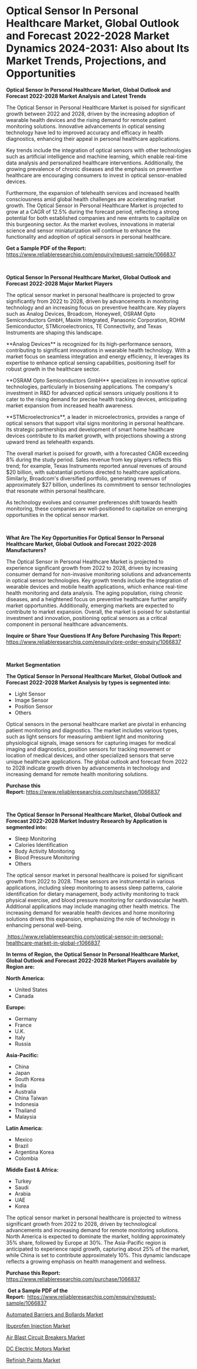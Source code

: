<p><h1>Optical Sensor In Personal Healthcare Market, Global Outlook and Forecast 2022-2028 Market Dynamics 2024-2031: Also about Its Market Trends, Projections, and Opportunities</h1></p><p><strong>Optical Sensor In Personal Healthcare Market, Global Outlook and Forecast 2022-2028 Market Analysis and Latest Trends</strong></p>
<p><p>The Optical Sensor in Personal Healthcare Market is poised for significant growth between 2022 and 2028, driven by the increasing adoption of wearable health devices and the rising demand for remote patient monitoring solutions. Innovative advancements in optical sensing technology have led to improved accuracy and efficacy in health diagnostics, enhancing their appeal in personal healthcare applications. </p><p>Key trends include the integration of optical sensors with other technologies such as artificial intelligence and machine learning, which enable real-time data analysis and personalized healthcare interventions. Additionally, the growing prevalence of chronic diseases and the emphasis on preventive healthcare are encouraging consumers to invest in optical sensor-enabled devices.</p><p>Furthermore, the expansion of telehealth services and increased health consciousness amid global health challenges are accelerating market growth. The Optical Sensor in Personal Healthcare Market is projected to grow at a CAGR of 12.5% during the forecast period, reflecting a strong potential for both established companies and new entrants to capitalize on this burgeoning sector. As the market evolves, innovations in material science and sensor miniaturization will continue to enhance the functionality and adoption of optical sensors in personal healthcare.</p></p>
<p><strong>Get a Sample PDF of the Report:&nbsp;</strong> <a href="https://www.reliableresearchiq.com/enquiry/request-sample/1066837">https://www.reliableresearchiq.com/enquiry/request-sample/1066837</a></p>
<p>&nbsp;</p>
<p><strong>Optical Sensor In Personal Healthcare Market, Global Outlook and Forecast 2022-2028 Major Market Players</strong></p>
<p><p>The optical sensor market in personal healthcare is projected to grow significantly from 2022 to 2028, driven by advancements in monitoring technology and an increasing focus on preventive healthcare. Key players such as Analog Devices, Broadcom, Honeywell, OSRAM Opto Semiconductors GmbH, Maxim Integrated, Panasonic Corporation, ROHM Semiconductor, STMicroelectronics, TE Connectivity, and Texas Instruments are shaping this landscape.</p><p>**Analog Devices** is recognized for its high-performance sensors, contributing to significant innovations in wearable health technology. With a market focus on seamless integration and energy efficiency, it leverages its expertise to enhance optical sensing capabilities, positioning itself for robust growth in the healthcare sector.</p><p>**OSRAM Opto Semiconductors GmbH** specializes in innovative optical technologies, particularly in biosensing applications. The company's investment in R&D for advanced optical sensors uniquely positions it to cater to the rising demand for precise health tracking devices, anticipating market expansion from increased health awareness.</p><p>**STMicroelectronics**, a leader in microelectronics, provides a range of optical sensors that support vital signs monitoring in personal healthcare. Its strategic partnerships and development of smart home healthcare devices contribute to its market growth, with projections showing a strong upward trend as telehealth expands.</p><p>The overall market is poised for growth, with a forecasted CAGR exceeding 8% during the study period. Sales revenue from key players reflects this trend; for example, Texas Instruments reported annual revenues of around $20 billion, with substantial portions directed to healthcare applications. Similarly, Broadcom's diversified portfolio, generating revenues of approximately $27 billion, underlines its commitment to sensor technologies that resonate within personal healthcare.</p><p>As technology evolves and consumer preferences shift towards health monitoring, these companies are well-positioned to capitalize on emerging opportunities in the optical sensor market.</p></p>
<p>&nbsp;</p>
<p><strong>What Are The Key Opportunities For Optical Sensor In Personal Healthcare Market, Global Outlook and Forecast 2022-2028 Manufacturers?</strong></p>
<p><p>The Optical Sensor in Personal Healthcare Market is projected to experience significant growth from 2022 to 2028, driven by increasing consumer demand for non-invasive monitoring solutions and advancements in optical sensor technologies. Key growth trends include the integration of wearable devices and mobile health applications, which enhance real-time health monitoring and data analysis. The aging population, rising chronic diseases, and a heightened focus on preventive healthcare further amplify market opportunities. Additionally, emerging markets are expected to contribute to market expansion. Overall, the market is poised for substantial investment and innovation, positioning optical sensors as a critical component in personal healthcare advancements.</p></p>
<p><strong>Inquire or Share Your Questions If Any Before Purchasing This Report:</strong> <a href="https://www.reliableresearchiq.com/enquiry/pre-order-enquiry/1066837">https://www.reliableresearchiq.com/enquiry/pre-order-enquiry/1066837</a></p>
<p>&nbsp;</p>
<p><strong>Market Segmentation</strong></p>
<p><strong>The Optical Sensor In Personal Healthcare Market, Global Outlook and Forecast 2022-2028 Market Analysis by types is segmented into:</strong></p>
<p><ul><li>Light Sensor</li><li>Image Sensor</li><li>Position Sensor</li><li>Others</li></ul></p>
<p><p>Optical sensors in the personal healthcare market are pivotal in enhancing patient monitoring and diagnostics. The market includes various types, such as light sensors for measuring ambient light and monitoring physiological signals, image sensors for capturing images for medical imaging and diagnostics, position sensors for tracking movement or location of medical devices, and other specialized sensors that serve unique healthcare applications. The global outlook and forecast from 2022 to 2028 indicate growth driven by advancements in technology and increasing demand for remote health monitoring solutions.</p></p>
<p><strong>Purchase this Report:&nbsp;</strong><a href="https://www.reliableresearchiq.com/purchase/1066837">https://www.reliableresearchiq.com/purchase/1066837</a></p>
<p>&nbsp;</p>
<p><strong>The Optical Sensor In Personal Healthcare Market, Global Outlook and Forecast 2022-2028 Market Industry Research by Application is segmented into:</strong></p>
<p><ul><li>Sleep Monitoring</li><li>Calories Identification</li><li>Body Activity Monitoring</li><li>Blood Pressure Monitoring</li><li>Others</li></ul></p>
<p><p>The optical sensor market in personal healthcare is poised for significant growth from 2022 to 2028. These sensors are instrumental in various applications, including sleep monitoring to assess sleep patterns, calorie identification for dietary management, body activity monitoring to track physical exercise, and blood pressure monitoring for cardiovascular health. Additional applications may include managing other health metrics. The increasing demand for wearable health devices and home monitoring solutions drives this expansion, emphasizing the role of technology in enhancing personal well-being.</p></p>
<p><a href="https://www.reliableresearchiq.com/optical-sensor-in-personal-healthcare-market-in-global-r1066837">&nbsp;https://www.reliableresearchiq.com/optical-sensor-in-personal-healthcare-market-in-global-r1066837</a></p>
<p><strong>In terms of Region, the Optical Sensor In Personal Healthcare Market, Global Outlook and Forecast 2022-2028 Market Players available by Region are:</strong></p>
<p>
    <p> <strong> North America: </strong>
        <ul>
            <li>United States</li>
            <li>Canada</li>
        </ul>
        </p> 
    <p> <strong> Europe: </strong>
        <ul>
            <li>Germany</li>
            <li>France</li>
            <li>U.K.</li>
            <li>Italy</li>
            <li>Russia</li>
        </ul>
        </p> 
    <p> <strong> Asia-Pacific: </strong>
        <ul>
            <li>China</li>
            <li>Japan</li>
            <li>South Korea</li>
            <li>India</li>
            <li>Australia</li>
            <li>China Taiwan</li>
            <li>Indonesia</li>
            <li>Thailand</li>
            <li>Malaysia</li>
        </ul>
        </p> 
    <p> <strong> Latin America: </strong>
        <ul>
            <li>Mexico</li>
            <li>Brazil</li>
            <li>Argentina Korea</li>
            <li>Colombia</li>
        </ul>
        </p> 
    <p> <strong> Middle East & Africa: </strong>
        <ul>
            <li>Turkey</li>
            <li>Saudi</li>
            <li>Arabia</li>
            <li>UAE</li>
            <li>Korea</li>
        </ul>
    </p>
    </p>
<p><p>The optical sensor market in personal healthcare is projected to witness significant growth from 2022 to 2028, driven by technological advancements and increasing demand for remote monitoring solutions. North America is expected to dominate the market, holding approximately 35% share, followed by Europe at 30%. The Asia-Pacific region is anticipated to experience rapid growth, capturing about 25% of the market, while China is set to contribute approximately 10%. This dynamic landscape reflects a growing emphasis on health management and wellness.</p></p>
<p><strong>Purchase this Report: </strong><a href="https://www.reliableresearchiq.com/purchase/1066837">https://www.reliableresearchiq.com/purchase/1066837</a></p>
<p>&nbsp;<strong>Get a Sample PDF of the Report:&nbsp;&nbsp;</strong><a href="https://www.reliableresearchiq.com/enquiry/request-sample/1066837">https://www.reliableresearchiq.com/enquiry/request-sample/1066837</a></p>
<p><strong></strong></p>
<p><p><a href="https://www.linkedin.com/pulse/automated-barriers-bollards-market-global-regional-analysis-agejc?trackingId=8%2FYsCmtDQEe%2FvClESizesg%3D%3D">Automated Barriers and Bollards Market</a></p><p><a href="https://www.linkedin.com/pulse/ibuprofen-injection-industry-sector-new-technologies-market-tgmbe?trackingId=yFiBDM7DQOackWl4ORxwRg%3D%3D">Ibuprofen Injection Market</a></p><p><a href="https://www.linkedin.com/pulse/air-blast-circuit-breakers-market-emerging-trends-future-ouijc?trackingId=WegsoRgyR%2FWAtwJzu22M0w%3D%3D">Air Blast Circuit Breakers Market</a></p><p><a href="https://www.linkedin.com/pulse/dc-electric-motors-market-segmentation-geographical-2hsgc?trackingId=dW6i1qpORXOHOc3S0Bgrdw%3D%3D">DC Electric Motors Market</a></p><p><a href="https://www.linkedin.com/pulse/refinish-paints-market-essentials-key-players-demand-drivers-alrue?trackingId=sYl9eBzsQueymxafhoXfyA%3D%3D">Refinish Paints Market</a></p></p>